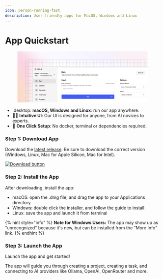 ```yaml
---
icon: person-running-fast
description: User friendly apps for MacOS, Windows and Linux
---
```


# App Quickstart

<figure><img src="../.gitbook/assets/desktop_app-2.png" alt=""><figcaption></figcaption></figure>

* :desktop: **macOS, Windows and Linux**: run our app anywhere.
* 🧑‍💻 **Intuitive UI**: Our UI is designed for anyone, from AI novices to experts.
* 🚀 **One Click Setup**: No docker, terminal or dependencies required.

### Step 1: Download App

Download the [latest release](https://github.com/Kiln-AI/Kiln/releases/latest). Be sure to download the correct version (Windows, Linux, Mac for Apple Silicon, Mac for Intel).

[![Download button](https://github.com/user-attachments/assets/a5d51b8b-b30a-4a16-a902-ab6ef1d58dc0)](https://github.com/Kiln-AI/Kiln/releases/latest)

### Step 2: Install the App

After downloading, install the app:

* macOS: open the .dmg file, and drag the app to your Applications directory
* Windows: double click the installer, and follow the guide to install
* Linux: save the app and launch it from terminal

{% hint style="info" %}
**Note for Windows Users:** The app may show up as "unrecognized" because it's new, but can be installed from the "More Info" link.
{% endhint %}

### Step 3: Launch the App

Launch the app and get started!

The app will guide you through creating a project, creating a task, and connecting to AI providers like Ollama, OpenAI, OpenRouter and more.

